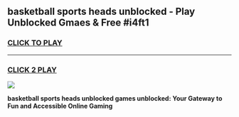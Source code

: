
## basketball sports heads unblocked - Play Unblocked Gmaes & Free #i4ft1
<h3>
<a href="https://news.freeplayer.one?title=basketball_sports_heads_unblocked&ref=03M">CLICK TO PLAY</a></h3>
<hr>

<h3>
<a href="https://news.freeplayer.one?title=basketball_sports_heads_unblocked&ref=03M">CLICK 2 PLAY</a>
  
</h3>

<a href="https://news.freeplayer.one?title=basketball_sports_heads_unblocked&ref=03M"><img src="https://clearcache.store/games.png"></a>


**basketball sports heads unblocked games unblocked: Your Gateway to Fun and Accessible Online Gaming**
